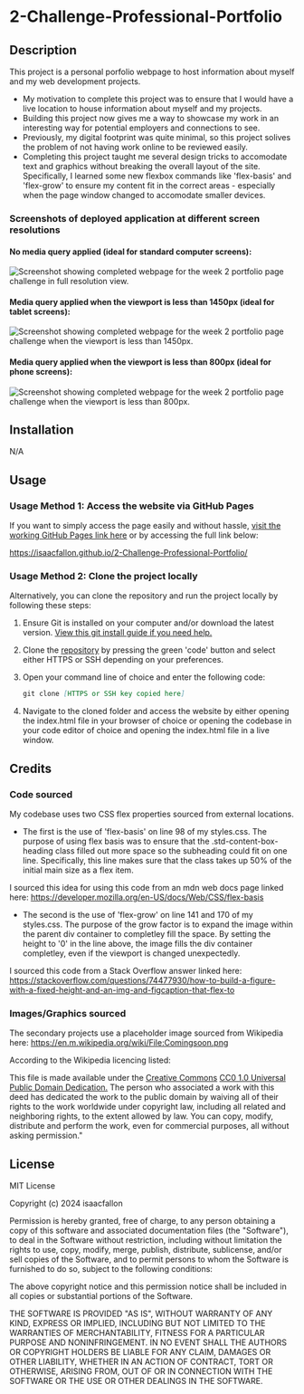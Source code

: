 # 2-Challenge-Professional-Portfolio

## Description

This project is a personal porfolio webpage to host information about myself and my web development projects.

- My motivation to complete this project was to ensure that I would have a live location to house information about myself and my projects.
- Building this project now gives me a way to showcase my work in an interesting way for potential employers and connections to see.
- Previously, my digital footprint was quite minimal, so this project solives the problem of not having work online to be reviewed easily.
- Completing this project taught me several design tricks to accomodate text and graphics without breaking the overall layout of the site. Specifically, I learned some new flexbox commands like 'flex-basis' and 'flex-grow' to ensure my content fit in the correct areas - especially when the page window changed to accomodate smaller devices.

### Screenshots of deployed application at different screen resolutions

#### No media query applied (ideal for standard computer screens):

![Screenshot showing completed webpage for the week 2 portfolio page challenge in full resolution view.](./assets/images/IF_PortfolioScreenshot_FullResolution.png)

#### Media query applied when the viewport is less than 1450px (ideal for tablet screens):

![Screenshot showing completed webpage for the week 2 portfolio page challenge when the viewport is less than 1450px.](./assets/images/IF_PortfolioScreenshot_MaxWidth-1450px.png)

#### Media query applied when the viewport is less than 800px (ideal for phone screens):

![Screenshot showing completed webpage for the week 2 portfolio page challenge when the viewport is less than 800px.](./assets/images/IF_PortfolioScreenshot_MaxWidth-800px.png)

## Installation

N/A

## Usage

### Usage Method 1: Access the website via GitHub Pages

If you want to simply access the page easily and without hassle, [visit the working GitHub Pages link here](https://isaacfallon.github.io/2-Challenge-Professional-Portfolio/) or by accessing the full link below:

https://isaacfallon.github.io/2-Challenge-Professional-Portfolio/

### Usage Method 2: Clone the project locally

Alternatively, you can clone the repository and run the project locally by following these steps:

1. Ensure Git is installed on your computer and/or download the latest version.
   [View this git install guide if you need help.](https://github.com/git-guides/install-git/)
2. Clone the [repository](https://github.com/isaacfallon/2-Challenge-Professional-Portfolio) by pressing the green 'code' button and select either HTTPS or SSH depending on your preferences.
3. Open your command line of choice and enter the following code:

   ```md
   git clone [HTTPS or SSH key copied here]
   ```

4. Navigate to the cloned folder and access the website by either opening the index.html file in your browser of choice or opening the codebase in your code editor of choice and opening the index.html file in a live window.

## Credits

### Code sourced

My codebase uses two CSS flex properties sourced from external locations.

- The first is the use of 'flex-basis' on line 98 of my styles.css. The purpose of using flex basis was to ensure that the .std-content-box-heading class filled out more space so the subheading could fit on one line. Specifically, this line makes sure that the class takes up 50% of the initial main size as a flex item.

I sourced this idea for using this code from an mdn web docs page linked here:
https://developer.mozilla.org/en-US/docs/Web/CSS/flex-basis

- The second is the use of 'flex-grow' on line 141 and 170 of my styles.css. The purpose of the grow factor is to expand the image within the parent div container to completley fill the space. By setting the height to '0' in the line above, the image fills the div container completley, even if the viewport is changed unexpectedly.

I sourced this code from a Stack Overflow answer linked here:
https://stackoverflow.com/questions/74477930/how-to-build-a-figure-with-a-fixed-height-and-an-img-and-figcaption-that-flex-to

### Images/Graphics sourced

The secondary projects use a placeholder image sourced from Wikipedia here:
https://en.m.wikipedia.org/wiki/File:Comingsoon.png

According to the Wikipedia licencing listed:

This file is made available under the [Creative Commons](https://en.wikipedia.org/wiki/en:Creative_Commons) [CC0 1.0 Universal Public Domain Dedication.](https://creativecommons.org/publicdomain/zero/1.0/deed.en)
The person who associated a work with this deed has dedicated the work to the public domain by waiving all of their rights to the work worldwide under copyright law, including all related and neighboring rights, to the extent allowed by law. You can copy, modify, distribute and perform the work, even for commercial purposes, all without asking permission."

## License

MIT License

Copyright (c) 2024 isaacfallon

Permission is hereby granted, free of charge, to any person obtaining a copy
of this software and associated documentation files (the "Software"), to deal
in the Software without restriction, including without limitation the rights
to use, copy, modify, merge, publish, distribute, sublicense, and/or sell
copies of the Software, and to permit persons to whom the Software is
furnished to do so, subject to the following conditions:

The above copyright notice and this permission notice shall be included in all
copies or substantial portions of the Software.

THE SOFTWARE IS PROVIDED "AS IS", WITHOUT WARRANTY OF ANY KIND, EXPRESS OR
IMPLIED, INCLUDING BUT NOT LIMITED TO THE WARRANTIES OF MERCHANTABILITY,
FITNESS FOR A PARTICULAR PURPOSE AND NONINFRINGEMENT. IN NO EVENT SHALL THE
AUTHORS OR COPYRIGHT HOLDERS BE LIABLE FOR ANY CLAIM, DAMAGES OR OTHER
LIABILITY, WHETHER IN AN ACTION OF CONTRACT, TORT OR OTHERWISE, ARISING FROM,
OUT OF OR IN CONNECTION WITH THE SOFTWARE OR THE USE OR OTHER DEALINGS IN THE
SOFTWARE.
